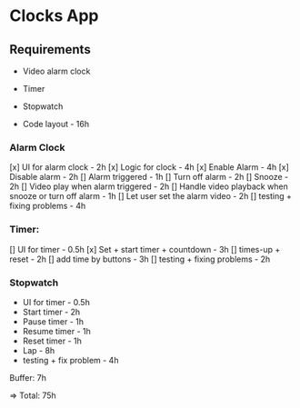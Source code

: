 # Clocks App

## Requirements

- Video alarm clock
- Timer
- Stopwatch


- Code layout - 16h

### Alarm Clock

[x] UI for alarm clock - 2h
[x] Logic for clock - 4h
[x] Enable Alarm - 4h
[x] Disable alarm - 2h
[] Alarm triggered - 1h
[] Turn off alarm - 2h
[] Snooze - 2h
[] Video play when alarm triggered - 2h
[] Handle video playback when snooze or turn off alarm - 1h
[] Let user set the alarm video - 2h
[] testing + fixing problems - 4h

### Timer:

[] UI for timer - 0.5h
[x] Set + start timer + countdown - 3h
[] times-up + reset - 2h
[] add time by buttons - 3h
[] testing + fixing problems - 2h

### Stopwatch

- UI for timer - 0.5h
- Start timer - 2h
- Pause timer - 1h
- Resume timer - 1h
- Reset timer - 1h
- Lap - 8h
- testing + fix problem - 4h

Buffer: 7h

=> Total: 75h